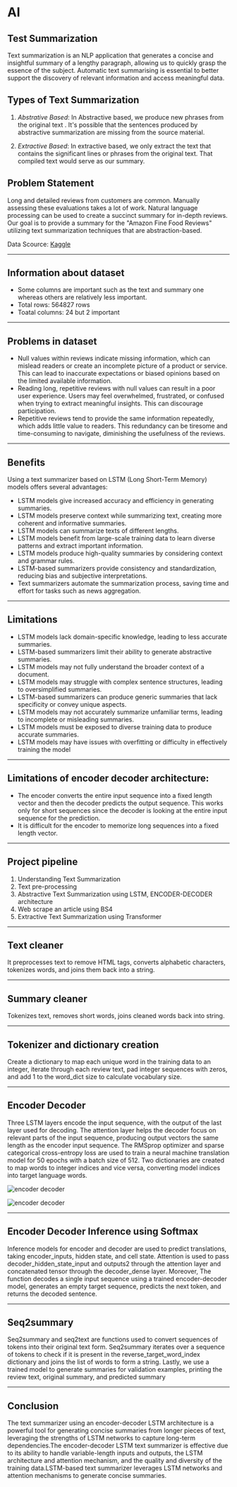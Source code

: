 # AI
## Test Summarization
Text summarization is an NLP application that generates a concise and insightful summary of a lengthy paragraph, allowing us to quickly grasp the essence of the subject. Automatic text summarising is essential to better support the discovery of relevant information and access meaningful data.

## Types of Text Summarization
1. *Abstrative Based*: In Abstractive based, we produce new phrases from the original text . It's possible that the sentences produced by abstractive summarization are missing from the source material.

2. *Extractive Based*: In extractive based, we only extract the text that contains the significant lines or phrases from the original text. That compiled text would serve as our summary.

## Problem Statement
Long and detailed reviews from customers are common. Manually assessing these evaluations takes a lot of work. Natural language processing can be used to create a succinct summary for in-depth reviews.
Our goal is to provide a summary for the "Amazon Fine Food Reviews" utilizing text summarization techniques that are abstraction-based.

Data Scource: [Kaggle](https://www.kaggle.com/snap/amazon-fine-food-reviews?select=Reviews.csv)
***
## Information about dataset
+ Some columns are important such as the text and summary one whereas others are relatively less important.
+ Total rows: 564827 rows
+ Toatal columns: 24 but 2 important
***
## Problems in dataset
+ Null values within reviews indicate missing information, which can mislead readers or create an incomplete picture of a product or service. This can lead to inaccurate expectations or biased opinions based on the limited available information.
+ Reading long, repetitive reviews with null values can result in a poor user experience. Users may feel overwhelmed, frustrated, or confused when trying to extract meaningful insights. This can discourage participation.
+ Repetitive reviews tend to provide the same information repeatedly, which adds little value to readers. This redundancy can be tiresome and time-consuming to navigate, diminishing the usefulness of the reviews.
***
## Benefits
Using a text summarizer based on LSTM (Long Short-Term Memory) models offers several advantages:
+ LSTM models give increased accuracy and efficiency in generating summaries.
+ LSTM models preserve context while summarizing text, creating more coherent and informative summaries.
+ LSTM models can summarize texts of different lengths.
+ LSTM models benefit from large-scale training data to learn diverse patterns and extract important information.
+ LSTM models produce high-quality summaries by considering context and grammar rules.
+ LSTM-based summarizers provide consistency and standardization, reducing bias and subjective interpretations.
+ Text summarizers automate the summarization process, saving time and effort for tasks such as news aggregation.
***
## Limitations
+ LSTM models lack domain-specific knowledge, leading to less accurate summaries.
+ LSTM-based summarizers limit their ability to generate abstractive summaries.
+ LSTM models may not fully understand the broader context of a document.
+ LSTM models may struggle with complex sentence structures, leading to oversimplified summaries.
+ LSTM-based summarizers can produce generic summaries that lack specificity or convey unique aspects.
+ LSTM models may not accurately summarize unfamiliar terms, leading to incomplete or misleading summaries.
+ LSTM models must be exposed to diverse training data to produce accurate summaries.
+ LSTM models may have issues with overfitting or difficulty in effectively training the model
***
## Limitations of encoder decoder architecture:
+ The encoder converts the entire input sequence into a fixed length vector and then the decoder predicts the output sequence. This works only for short sequences since the decoder is looking at the entire input sequence for the prediction.
+ It is difficult for the encoder to memorize long sequences into a fixed length vector.
***
## Project pipeline
1. Understanding Text Summarization
2. Text pre-processing
3. Abstractive Text Summarization using LSTM, ENCODER-DECODER architecture
4. Web scrape an article using BS4
5. Extractive Text Summarization using Transformer
***
## Text cleaner
It preprocesses text to remove HTML tags, converts alphabetic characters, tokenizes words, and joins them back into a string.
 ***
## Summary cleaner
Tokenizes text, removes short words, joins cleaned words back into string.
***
## Tokenizer and dictionary creation
Create a dictionary to map each unique word in the training data to an integer, iterate through each review text, pad integer sequences with zeros, and add 1 to the word_dict size to calculate vocabulary size.
***
## Encoder Decoder
Three LSTM layers encode the input sequence, with the output of the last layer used for decoding. The attention layer helps the decoder focus on relevant parts of the input sequence, producing output vectors the same length as the encoder input sequence. The RMSprop optimizer and sparse categorical cross-entropy loss are used to train a neural machine translation model for 50 epochs with a batch size of 512. Two dictionaries are created to map words to integer indices and vice versa, converting model indices into target language words.

![encoder decoder](https://github.com/aunali1932/project-text-summary/blob/main/Screenshot%202023-05-09%20024835.png)

![encoder decoder](https://github.com/aunali1932/project-text-summary/blob/main/Screenshot%202023-05-09%20025751.png)
***
## Encoder Decoder Inference using Softmax
Inference models for encoder and decoder are used to predict translations, taking encoder_inputs, hidden state, and cell state. Attention is used to pass decoder_hidden_state_input and outputs2 through the attention layer and concatenated tensor through the decoder_dense layer. Moreover, The function decodes a single input sequence using a trained encoder-decoder model, generates an empty target sequence, predicts the next token, and returns the decoded sentence.
***
## Seq2summary
Seq2summary and seq2text are functions used to convert sequences of tokens into their original text form. Seq2summary iterates over a sequence of tokens to check if it is present in the reverse_target_word_index dictionary and joins the list of words to form a string. Lastly, we use a trained model to generate summaries for validation examples, printing the review text, original summary, and predicted summary
***
## Conclusion
The text summarizer using an encoder-decoder LSTM architecture is a powerful tool for generating concise summaries from longer pieces of text, leveraging the strengths of LSTM networks to capture long-term dependencies.The encoder-decoder LSTM text summarizer is effective due to its ability to handle variable-length inputs and outputs, the LSTM architecture and attention mechanism, and the quality and diversity of the training data.LSTM-based text summarizer leverages LSTM networks and attention mechanisms to generate concise summaries.
